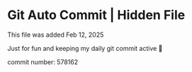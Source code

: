 # Git Auto Commit | Hidden File

This file was added Feb 12, 2025

Just for fun and keeping my daily git commit active 🤪

commit number: 578162
